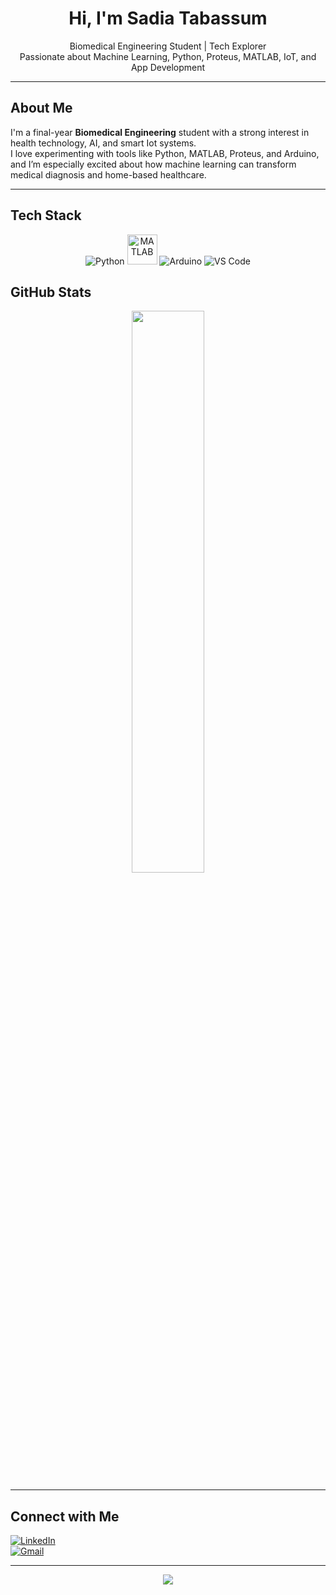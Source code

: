 

<h1 align="center">Hi, I'm Sadia Tabassum </h1>

<p align="center">
   Biomedical Engineering Student |  Tech Explorer <br>
   Passionate about Machine Learning, Python, Proteus, MATLAB, IoT, and App Development
</p>

---

##  About Me

I'm a final-year **Biomedical Engineering** student with a strong interest in health technology, AI, and smart Iot systems.  
I love experimenting with tools like Python, MATLAB, Proteus, and Arduino, and I’m especially excited about how machine learning can transform medical diagnosis and home-based healthcare.

---

##  Tech Stack

<p align="center">
  <img src="https://img.icons8.com/color/48/python--v1.png" alt="Python"/>
  <img src="https://upload.wikimedia.org/wikipedia/commons/2/21/Matlab_Logo.png" alt="MATLAB" width="48"/>
  <img src="https://img.icons8.com/color/48/arduino.png" alt="Arduino"/>
  <img src="https://img.icons8.com/color/48/visual-studio-code-2019.png" alt="VS Code"/>
</p>



##  GitHub Stats

<p align="center">
  <img src="https://github-readme-stats.vercel.app/api?username=SadiaPikachu&show_icons=true&theme=radical" width="48%"/>
</p>

---

##  Connect with Me

[![LinkedIn](https://img.shields.io/badge/LinkedIn-Connect-blue?style=flat-square&logo=linkedin)](https://www.linkedin.com/in/sadia-tabassum-310916369)  
[![Gmail](https://img.shields.io/badge/Email-sadiakrypton2001@gmail.com-red?style=flat-square&logo=gmail&logoColor=white)](mailto:sadiakrypton2001@gmail.com)

---

<p align="center">
  <img src="https://readme-typing-svg.demolab.com?font=Fira+Code&weight=500&pause=1000&color=F74780&center=true&vCenter=true&width=435&lines=Welcome+to+my+GitHub!;Let's+Build+Something+Innovative!" />
</p>
